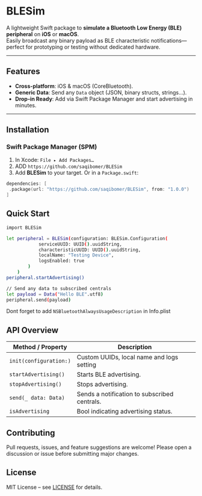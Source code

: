 # BLESim

A lightweight Swift package to **simulate a Bluetooth Low Energy (BLE) peripheral** on **iOS** or **macOS**.  
Easily broadcast any binary payload as BLE characteristic notifications—perfect for prototyping or testing without dedicated hardware.

---

## Features
- **Cross-platform**: iOS & macOS (CoreBluetooth).
- **Generic Data**: Send any `Data` object (JSON, binary structs, strings…).
- **Drop-in Ready**: Add via Swift Package Manager and start advertising in minutes.

---

## Installation

### Swift Package Manager (SPM)
1. In Xcode: `File ▸ Add Packages…`
2. ADD ```https://github.com/saqibomer/BLESim```
3. Add **BLESim** to your target.
   Or in a `Package.swift`:
```swift
dependencies: [
 .package(url: "https://github.com/saqibomer/BLESim", from: "1.0.0")
]
```

## Quick Start
```bash
import BLESim

let peripheral = BLESim(configuration: BLESim.Configuration(
            serviceUUID: UUID().uuidString,
            characteristicUUID: UUID().uuidString,
            localName: "Testing Device",
            logsEnabled: true
        )
    )
peripheral.startAdvertising()

// Send any data to subscribed centrals
let payload = Data("Hello BLE".utf8)
peripheral.send(payload)
```

Dont forget to add ```NSBluetoothAlwaysUsageDescription``` in Info.plist

## API Overview
| Method / Property      | Description                                     |
| ---------------------- | ----------------------------------------------- |
| `init(configuration:)` | Custom UUIDs, local name and logs setting       |
| `startAdvertising()`   | Starts BLE advertising.                         |
| `stopAdvertising()`    | Stops advertising.                              |
| `send(_ data: Data)`   | Sends a notification to subscribed centrals.    |
| `isAdvertising`        | Bool indicating advertising status.             |

## Contributing
Pull requests, issues, and feature suggestions are welcome!
Please open a discussion or issue before submitting major changes.

## License
MIT License – see [LICENSE](https://mit-license.org) for details.


